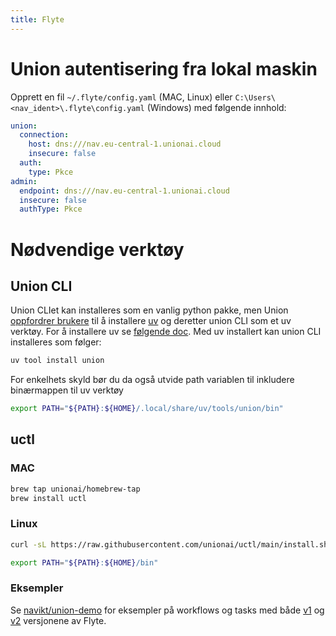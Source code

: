 ```yaml
---
title: Flyte
---
```


# Union autentisering fra lokal maskin
Opprett en fil `~/.flyte/config.yaml` (MAC, Linux) eller `C:\Users\<nav_ident>\.flyte\config.yaml` (Windows) med følgende innhold:

```yaml
union:
  connection:
    host: dns:///nav.eu-central-1.unionai.cloud
    insecure: false
  auth:
    type: Pkce
admin:
  endpoint: dns:///nav.eu-central-1.unionai.cloud
  insecure: false
  authType: Pkce
```

# Nødvendige verktøy

## Union CLI
Union CLIet kan installeres som en vanlig python pakke, men Union [oppfordrer brukere](https://www.union.ai/docs/v1/byoc/user-guide/getting-started/local-setup/) til å installere [uv](https://docs.astral.sh/uv/) og deretter union CLI som et uv verktøy. For å installere uv se [følgende doc](https://docs.astral.sh/uv/). Med uv installert kan union CLI installeres som følger:

```bash
uv tool install union
```

For enkelhets skyld bør du da også utvide path variablen til inkludere binærmappen til uv verktøy

```bash
export PATH="${PATH}:${HOME}/.local/share/uv/tools/union/bin"
```

## uctl

### MAC

```bash
brew tap unionai/homebrew-tap
brew install uctl
```

### Linux

```bash
curl -sL https://raw.githubusercontent.com/unionai/uctl/main/install.sh | bash
```

```bash
export PATH="${PATH}:${HOME}/bin"
```

### Eksempler
Se [navikt/union-demo](https://github.com/navikt/union-demo) for eksempler på workflows og tasks med både [v1](https://www.union.ai/docs/v1/flyte/user-guide/introduction/) og [v2](https://www.union.ai/docs/v2/flyte/user-guide/flyte-2/) versjonene av Flyte.
